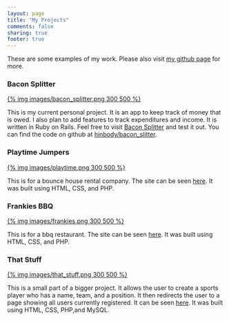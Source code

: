 ```yaml
---
layout: page
title: "My Projects"
comments: false
sharing: true
footer: true
---
```


These are some examples of my work. Please also visit [my github
page](https://github.com/hinbody) for more.

### Bacon Splitter ###
[{% img images/bacon_splitter.png 300 500 %}](images/bacon_splitter.png)

This is my current personal project. It is an app to keep track of money that is
owed. I also plan to add features to track expenditures and income. It is
written in Ruby on Rails. Feel free to visit 
[Bacon Splitter](http://bacon-splitter.herokuapp.com/) and test it out. You can find
the code on github at
[hinbody/bacon_slitter](https://github.com/hinbody/bacon_splitter). 

### Playtime Jumpers ###
[{% img images/playtime.png 300 500 %}](images/playtime.png)

This is for a bounce house rental company. The site can be seen
[here](http://kgitechnologies.com/PlaytimeJumpers/index.php). It was
built using HTML, CSS, and PHP.

### Frankies BBQ ###
[{% img images/frankies.png 300 500 %}](images/frankies.png)

This is for a bbq restaurant. The site can be seen
[here](http://kgitechnologies.com/Frankiesbbq/). It was built using HTML, CSS,
and PHP.

### That Stuff ###
[{% img images/that_stuff.png 300 500 %}](images/that_stuff.png)

This is a small part of a bigger project. It allows the user to create a sports
player who has a name, team, and a position. It then redirects the user to a
page showing all users currently registered. It can be seen
[here](http://kgitechnologies.com/that_stuff/admin/).  It was built using HTML,
CSS, PHP,and MySQL.
